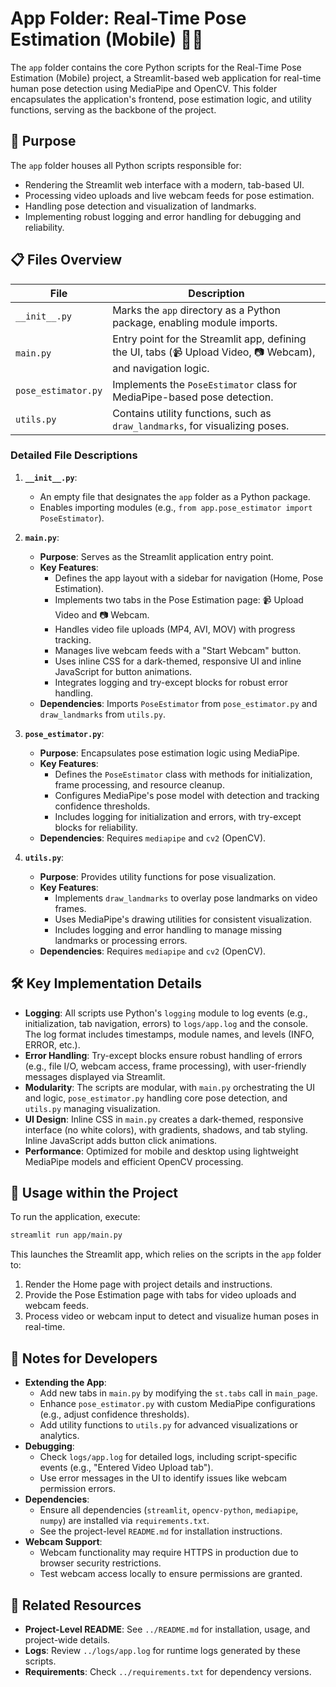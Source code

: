 # App Folder: Real-Time Pose Estimation (Mobile) 🏃‍♂️

The `app` folder contains the core Python scripts for the Real-Time Pose Estimation (Mobile) project, a Streamlit-based web application for real-time human pose detection using MediaPipe and OpenCV. This folder encapsulates the application's frontend, pose estimation logic, and utility functions, serving as the backbone of the project.

## 📂 Purpose

The `app` folder houses all Python scripts responsible for:
- Rendering the Streamlit web interface with a modern, tab-based UI.
- Processing video uploads and live webcam feeds for pose estimation.
- Handling pose detection and visualization of landmarks.
- Implementing robust logging and error handling for debugging and reliability.

## 📋 Files Overview

| File                | Description                                                                 |
|---------------------|-----------------------------------------------------------------------------|
| `__init__.py`       | Marks the `app` directory as a Python package, enabling module imports.     |
| `main.py`           | Entry point for the Streamlit app, defining the UI, tabs (📹 Upload Video, 📷 Webcam), and navigation logic. |
| `pose_estimator.py` | Implements the `PoseEstimator` class for MediaPipe-based pose detection.    |
| `utils.py`          | Contains utility functions, such as `draw_landmarks`, for visualizing poses. |

### Detailed File Descriptions

1. **`__init__.py`**:
   - An empty file that designates the `app` folder as a Python package.
   - Enables importing modules (e.g., `from app.pose_estimator import PoseEstimator`).

2. **`main.py`**:
   - **Purpose**: Serves as the Streamlit application entry point.
   - **Key Features**:
     - Defines the app layout with a sidebar for navigation (Home, Pose Estimation).
     - Implements two tabs in the Pose Estimation page: 📹 Upload Video and 📷 Webcam.
     - Handles video file uploads (MP4, AVI, MOV) with progress tracking.
     - Manages live webcam feeds with a "Start Webcam" button.
     - Uses inline CSS for a dark-themed, responsive UI and inline JavaScript for button animations.
     - Integrates logging and try-except blocks for robust error handling.
   - **Dependencies**: Imports `PoseEstimator` from `pose_estimator.py` and `draw_landmarks` from `utils.py`.

3. **`pose_estimator.py`**:
   - **Purpose**: Encapsulates pose estimation logic using MediaPipe.
   - **Key Features**:
     - Defines the `PoseEstimator` class with methods for initialization, frame processing, and resource cleanup.
     - Configures MediaPipe's pose model with detection and tracking confidence thresholds.
     - Includes logging for initialization and errors, with try-except blocks for reliability.
   - **Dependencies**: Requires `mediapipe` and `cv2` (OpenCV).

4. **`utils.py`**:
   - **Purpose**: Provides utility functions for pose visualization.
   - **Key Features**:
     - Implements `draw_landmarks` to overlay pose landmarks on video frames.
     - Uses MediaPipe's drawing utilities for consistent visualization.
     - Includes logging and error handling to manage missing landmarks or processing errors.
   - **Dependencies**: Requires `mediapipe` and `cv2` (OpenCV).

## 🛠️ Key Implementation Details

- **Logging**: All scripts use Python's `logging` module to log events (e.g., initialization, tab navigation, errors) to `logs/app.log` and the console. The log format includes timestamps, module names, and levels (INFO, ERROR, etc.).
- **Error Handling**: Try-except blocks ensure robust handling of errors (e.g., file I/O, webcam access, frame processing), with user-friendly messages displayed via Streamlit.
- **Modularity**: The scripts are modular, with `main.py` orchestrating the UI and logic, `pose_estimator.py` handling core pose detection, and `utils.py` managing visualization.
- **UI Design**: Inline CSS in `main.py` creates a dark-themed, responsive interface (no white colors), with gradients, shadows, and tab styling. Inline JavaScript adds button click animations.
- **Performance**: Optimized for mobile and desktop using lightweight MediaPipe models and efficient OpenCV processing.

## 🚀 Usage within the Project

To run the application, execute:
```bash
streamlit run app/main.py
```

This launches the Streamlit app, which relies on the scripts in the `app` folder to:
1. Render the Home page with project details and instructions.
2. Provide the Pose Estimation page with tabs for video uploads and webcam feeds.
3. Process video or webcam input to detect and visualize human poses in real-time.

## 📝 Notes for Developers

- **Extending the App**:
  - Add new tabs in `main.py` by modifying the `st.tabs` call in `main_page`.
  - Enhance `pose_estimator.py` with custom MediaPipe configurations (e.g., adjust confidence thresholds).
  - Add utility functions to `utils.py` for advanced visualizations or analytics.
- **Debugging**:
  - Check `logs/app.log` for detailed logs, including script-specific events (e.g., "Entered Video Upload tab").
  - Use error messages in the UI to identify issues like webcam permission errors.
- **Dependencies**:
  - Ensure all dependencies (`streamlit`, `opencv-python`, `mediapipe`, `numpy`) are installed via `requirements.txt`.
  - See the project-level `README.md` for installation instructions.
- **Webcam Support**:
  - Webcam functionality may require HTTPS in production due to browser security restrictions.
  - Test webcam access locally to ensure permissions are granted.

## 🔗 Related Resources

- **Project-Level README**: See `../README.md` for installation, usage, and project-wide details.
- **Logs**: Review `../logs/app.log` for runtime logs generated by these scripts.
- **Requirements**: Check `../requirements.txt` for dependency versions.